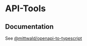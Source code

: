 # API-Tools

## Documentation

See [@mittwald/openapi-to-typescript](./packages/openapi-to-typescript)
